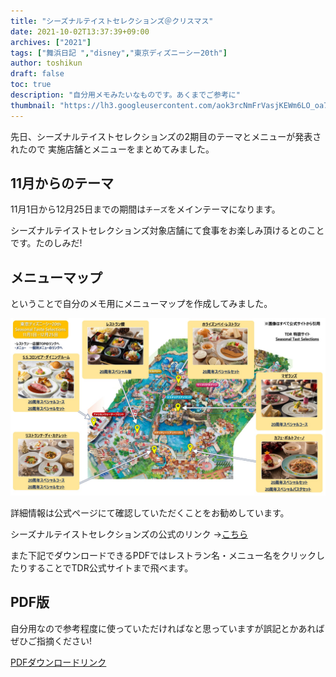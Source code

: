 ```yaml
---
title: "シーズナルテイストセレクションズ＠クリスマス"
date: 2021-10-02T13:37:39+09:00
archives: ["2021"]
tags: ["舞浜日記 ","disney","東京ディズニーシー20th"]
author: toshikun
draft: false
toc: true
description: "自分用メモみたいなものです。あくまでご参考に"
thumbnail: "https://lh3.googleusercontent.com/aok3rcNmFrVasjKEWm6LO_oa7XeyeccM8RHiXGA29esaBtHJgszdnEQ4l79tBHXi0ujdHTl4Bum40awDfdv3gSRo46VcGCALHqxxN1QaTDLY81csfchCwEIyU22UEqeT_YYN_hbpHw=w600"
---
```


先日、シーズナルテイストセレクションズの2期目のテーマとメニューが発表されたので
実施店舗とメニューをまとめてみました。


## 11月からのテーマ

11月1日から12月25日までの期間は`チーズ`をメインテーマになります。

シーズナルテイストセレクションズ対象店舗にて食事をお楽しみ頂けるとのことです。たのしみだ!


## メニューマップ
ということで自分のメモ用にメニューマップを作成してみました。


![シーズナルテイストセレクションズ](./20211001_r5.jpg)

詳細情報は公式ページにて確認していただくことをお勧めしています。

シーズナルテイストセレクションズの公式のリンク
→[こちら](https://www.tokyodisneyresort.jp/treasure/seasonaltasteselections/)

また下記でダウンロードできるPDFではレストラン名・メニュー名をクリックしたりすることでTDR公式サイトまで飛べます。


## PDF版

自分用なので参考程度に使っていただければなと思っていますが誤記とかあればぜひご指摘ください!

[PDFダウンロードリンク](./SeasonalTasteSelections_20211001_r5.pdf)

